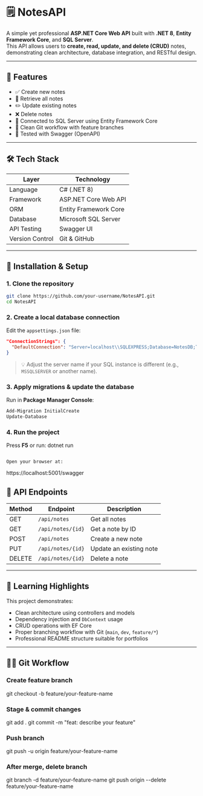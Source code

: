 # 🗒️ NotesAPI

A simple yet professional **ASP.NET Core Web API** built with **.NET 8**, **Entity Framework Core**, and **SQL Server**.  
This API allows users to **create, read, update, and delete (CRUD)** notes, demonstrating clean architecture, database integration, and RESTful design.

---

## 🚀 Features

- ✅ Create new notes  
- 📖 Retrieve all notes  
- ✏️ Update existing notes  
- ❌ Delete notes  
- 🧩 Connected to SQL Server using Entity Framework Core  
- 🧠 Clean Git workflow with feature branches  
- 🧪 Tested with Swagger (OpenAPI)

---

## 🛠️ Tech Stack

| Layer | Technology |
|--------|-------------|
| Language | C# (.NET 8) |
| Framework | ASP.NET Core Web API |
| ORM | Entity Framework Core |
| Database | Microsoft SQL Server |
| API Testing | Swagger UI |
| Version Control | Git & GitHub |

---

## 🧰 Installation & Setup

### 1. Clone the repository
```bash
git clone https://github.com/your-username/NotesAPI.git
cd NotesAPI
```

### 2. Create a local database connection
Edit the `appsettings.json` file:
```json
"ConnectionStrings": {
  "DefaultConnection": "Server=localhost\\SQLEXPRESS;Database=NotesDB;Trusted_Connection=True;TrustServerCertificate=True;"
}
```

> 💡 Adjust the server name if your SQL instance is different (e.g., `MSSQLSERVER` or another name).

### 3. Apply migrations & update the database
Run in **Package Manager Console**:
```powershell
Add-Migration InitialCreate
Update-Database
```

### 4. Run the project
Press **F5** or run:
dotnet run
```

Open your browser at:
```
https://localhost:5001/swagger


## 🧩 API Endpoints

| Method | Endpoint | Description |
|--------|-----------|-------------|
| GET | `/api/notes` | Get all notes |
| GET | `/api/notes/{id}` | Get a note by ID |
| POST | `/api/notes` | Create a new note |
| PUT | `/api/notes/{id}` | Update an existing note |
| DELETE | `/api/notes/{id}` | Delete a note |

---

## 🧠 Learning Highlights

This project demonstrates:

- Clean architecture using controllers and models  
- Dependency injection and `DbContext` usage  
- CRUD operations with EF Core  
- Proper branching workflow with Git (`main`, `dev`, `feature/*`)  
- Professional README structure suitable for portfolios  

---

## 🧑‍💻 Git Workflow

### Create feature branch
git checkout -b feature/your-feature-name

### Stage & commit changes
git add .
git commit -m "feat: describe your feature"

### Push branch
git push -u origin feature/your-feature-name

### After merge, delete branch
git branch -d feature/your-feature-name
git push origin --delete feature/your-feature-name
```




